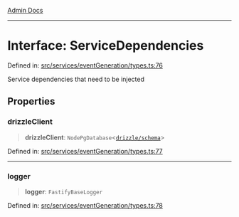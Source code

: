 [Admin Docs](/)

***

# Interface: ServiceDependencies

Defined in: [src/services/eventGeneration/types.ts:76](https://github.com/Sourya07/talawa-api/blob/61a1911602b2f0aac7635e08ae2918f4f768e8ff/src/services/eventGeneration/types.ts#L76)

Service dependencies that need to be injected

## Properties

### drizzleClient

> **drizzleClient**: `NodePgDatabase`\<[`drizzle/schema`](../../../../drizzle/schema/README.md)\>

Defined in: [src/services/eventGeneration/types.ts:77](https://github.com/Sourya07/talawa-api/blob/61a1911602b2f0aac7635e08ae2918f4f768e8ff/src/services/eventGeneration/types.ts#L77)

***

### logger

> **logger**: `FastifyBaseLogger`

Defined in: [src/services/eventGeneration/types.ts:78](https://github.com/Sourya07/talawa-api/blob/61a1911602b2f0aac7635e08ae2918f4f768e8ff/src/services/eventGeneration/types.ts#L78)
